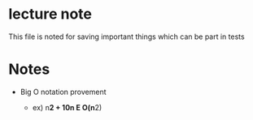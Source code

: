 # lecture note

This file is noted for saving important things which can be part in tests 


# Notes

- Big O notation provement

  - ex) n**2 + 10n E O(n**2)
